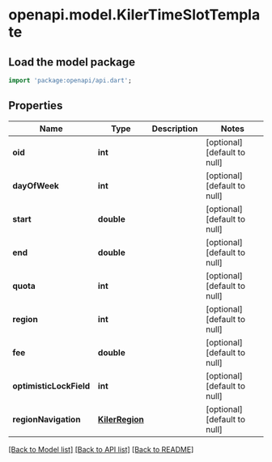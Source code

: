 # openapi.model.KilerTimeSlotTemplate

## Load the model package
```dart
import 'package:openapi/api.dart';
```

## Properties
Name | Type | Description | Notes
------------ | ------------- | ------------- | -------------
**oid** | **int** |  | [optional] [default to null]
**dayOfWeek** | **int** |  | [optional] [default to null]
**start** | **double** |  | [optional] [default to null]
**end** | **double** |  | [optional] [default to null]
**quota** | **int** |  | [optional] [default to null]
**region** | **int** |  | [optional] [default to null]
**fee** | **double** |  | [optional] [default to null]
**optimisticLockField** | **int** |  | [optional] [default to null]
**regionNavigation** | [**KilerRegion**](KilerRegion.md) |  | [optional] [default to null]

[[Back to Model list]](../README.md#documentation-for-models) [[Back to API list]](../README.md#documentation-for-api-endpoints) [[Back to README]](../README.md)


